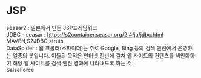 # JSP
seasar2 : 일본에서 만든 JSP프레임워크
<br> JDBC - seasar : https://s2container.seasar.org/2.4/ja/jdbc.html
<br> MAVEN,S2JDBC,struts
<br> DataSpider : 웹 크롤러(스파이더)는 주로 Google, Bing 등의 검색 엔진에서 운영하는 일종의 봇입니다. 이들의 목적은 인터넷 전반에 걸쳐 웹 사이트의 컨텐츠를 색인화하여 해당 웹 사이트를 검색 엔진 결과에 나타내도록 하는 것
<br> SalseForce
